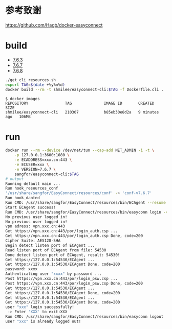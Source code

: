 # 参考致谢
https://github.com/Hagb/docker-easyconnect

# build

* [7.6.3](http://download.sangfor.com.cn/download/product/sslvpn/pkg/linux_01/EasyConnect_x64.deb)
* [7.6.7](http://download.sangfor.com.cn/download/product/sslvpn/pkg/linux_767/EasyConnect_x64_7_6_7_3.deb)
* [7.6.8](https://github.com/shmilee/scripts/releases/download/v0.0.1/easyconn_7.6.8.2-ubuntu_amd64.deb)

```bash
./get_cli_resources.sh
export TAG=$(date +%y%m%d)
docker build --rm -t shmilee/easyconnect-cli:$TAG -f Dockerfile.cli .
```

```
$ docker images
REPOSITORY                TAG              IMAGE ID       CREATED         SIZE
shmilee/easyconnect-cli   210307           b85eb30e8d2a   9 minutes ago   106MB
```

# run

```bash
docker run --rm --device /dev/net/tun --cap-add NET_ADMIN -i -t \
    -p 127.0.0.1:3600:1080 \
    -e ECADDRESS=xxx.cn:443 \
    -e ECUSER=xxx \
    -e VERSION=7.6.7 \
    sangfor/easyconnect-cli:$TAG
# output
Running default main ...
Run hook_resources_conf
'/usr/share/sangfor/EasyConnect/resources/conf' -> 'conf-v7.6.7'
Run hook_danted
Run CMD: /usr/share/sangfor/EasyConnect/resources/bin/ECAgent --resume &
Start ECAgent success!
Run CMD: /usr/share/sangfor/EasyConnect/resources/bin/easyconn login -v -d xxx:443 -u xxx
No previous user logged in!
No previous user logged in!
vpn adress: vpn.xxx.cn:443
Get https://vpn.xxx.cn:443/por/login_auth.csp ...
Get https://vpn.xxx.cn:443/por/login_auth.csp Done, code=200
Cipher Suite: AES128-SHA
Begin detect listen port of ECAgent ...
Read listen port of ECAgent from file: 54530
Done detect listen port of ECAgent, result: 54530!
Get https://127.0.0.1:54530/ECAgent ...
Get https://127.0.0.1:54530/ECAgent Done, code=200
password: xxxx
Authenticating user "xxxx" by password ...
Post https://vpn.xxx.cn:443/por/login_psw.csp ...
Post https://vpn.xxx.cn:443/por/login_psw.csp Done, code=200
Get https://127.0.0.1:54530/ECAgent ...
Get https://127.0.0.1:54530/ECAgent Done, code=200
Get https://127.0.0.1:54530/ECAgent ...
Get https://127.0.0.1:54530/ECAgent Done, code=200
user "xxx" login successfully!
 -> Enter 'XXX' to exit:XXX
Run CMD: /usr/share/sangfor/EasyConnect/resources/bin/easyconn logout
user "xxx" is already logged out!
```
